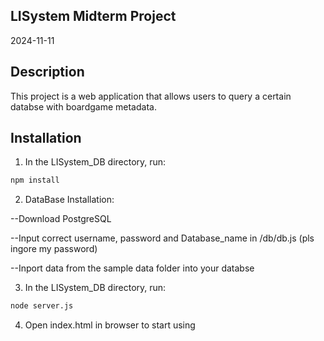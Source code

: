 ## LISystem Midterm Project
2024-11-11
## Description
This project is a web application that allows users to query a certain databse with boardgame metadata.
## Installation
1. In the LISystem_DB directory, run: 
```bash
npm install
```
2. DataBase Installation:

--Download PostgreSQL

--Input correct username, password and Database_name in /db/db.js (pls ingore my password) 

--Inport data from the sample data folder into your databse


3. In the LISystem_DB directory, run: 
```bash
node server.js
```
4. Open index.html in browser to start using

